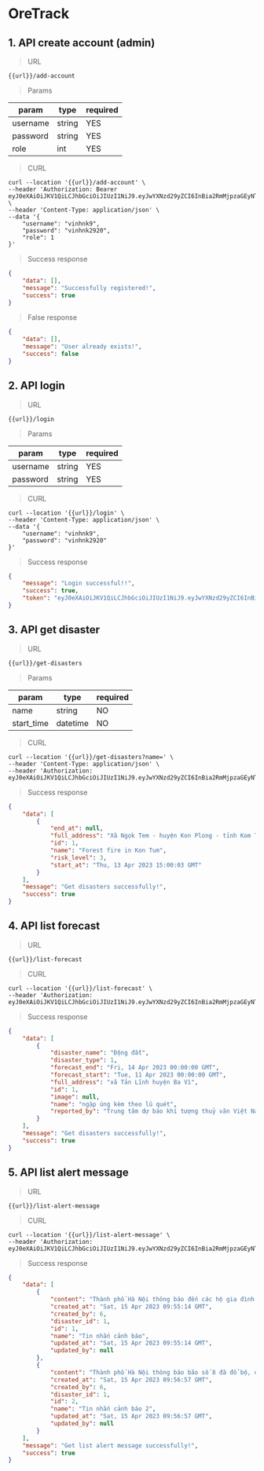 
# OreTrack

## 1. API create account (admin)

> URL

```
{{url}}/add-account
```

> Params

| param    | type   | required |
|----------|--------|----------|
| username | string | YES      |
| password | string | YES      |
| role     | int    | YES      |

> CURL
```curl
curl --location '{{url}}/add-account' \
--header 'Authorization: Bearer eyJ0eXAiOiJKV1QiLCJhbGciOiJIUzI1NiJ9.eyJwYXNzd29yZCI6InBia2RmMjpzaGEyNTY6MjYwMDAwJDlKaktkSFF3MEVUVWY0U0skYWNiYmQ2ZjgzMmFhNTE4Mjk5NDMyZDA0MzNmMmI1YWZkZGI1MTY1NGQzNzA3YTg4Y2Y0MTU5MWYzN2MwYTQyNSJ9.71t39P09T81WEg9IjFXUEWRzJ6fAOqcR5KlcQ9krJho' \
--header 'Content-Type: application/json' \
--data '{
    "username": "vinhnk9",
    "password": "vinhnk2920",
    "role": 1
}'
```
> Success response
```json
{
    "data": [],
    "message": "Successfully registered!",
    "success": true
}
```

> False response
```json
{
    "data": [],
    "message": "User already exists!",
    "success": false
}
```

## 2. API login

> URL

```
{{url}}/login
```

> Params

| param    | type   | required |
|----------|--------|----------|
| username | string | YES      |
| password | string | YES      |


> CURL
```curl
curl --location '{{url}}/login' \
--header 'Content-Type: application/json' \
--data '{
    "username": "vinhnk9",
    "password": "vinhnk2920"
}'
```
> Success response
```json
{
    "message": "Login successful!!",
    "success": true,
    "token": "eyJ0eXAiOiJKV1QiLCJhbGciOiJIUzI1NiJ9.eyJwYXNzd29yZCI6InBia2RmMjpzaGEyNTY6MjYwMDAwJDlKaktkSFF3MEVUVWY0U0skYWNiYmQ2ZjgzMmFhNTE4Mjk5NDMyZDA0MzNmMmI1YWZkZGI1MTY1NGQzNzA3YTg4Y2Y0MTU5MWYzN2MwYTQyNSJ9.71t39P09T81WEg9IjFXUEWRzJ6fAOqcR5KlcQ9krJho"
}
```

## 3. API get disaster

> URL

```
{{url}}/get-disasters
```

> Params

| param      | type     | required |
|------------|----------|----------|
| name       | string   | NO       |
| start_time | datetime | NO       |


> CURL
```curl
curl --location '{{url}}/get-disasters?name=' \
--header 'Content-Type: application/json' \
--header 'Authorization: eyJ0eXAiOiJKV1QiLCJhbGciOiJIUzI1NiJ9.eyJwYXNzd29yZCI6InBia2RmMjpzaGEyNTY6MjYwMDAwJDlKaktkSFF3MEVUVWY0U0skYWNiYmQ2ZjgzMmFhNTE4Mjk5NDMyZDA0MzNmMmI1YWZkZGI1MTY1NGQzNzA3YTg4Y2Y0MTU5MWYzN2MwYTQyNSJ9.71t39P09T81WEg9IjFXUEWRzJ6fAOqcR5KlcQ9krJho'
```
> Success response
```json
{
    "data": [
        {
            "end_at": null,
            "full_address": "Xã Ngọk Tem - huyện Kon Plong - tỉnh Kom Tum",
            "id": 1,
            "name": "Forest fire in Kon Tum",
            "risk_level": 3,
            "start_at": "Thu, 13 Apr 2023 15:00:03 GMT"
        }
    ],
    "message": "Get disasters successfully!",
    "success": true
}
```

## 4. API list forecast

> URL

```
{{url}}/list-forecast
```

> CURL
```curl
curl --location '{{url}}/list-forecast' \
--header 'Authorization: eyJ0eXAiOiJKV1QiLCJhbGciOiJIUzI1NiJ9.eyJwYXNzd29yZCI6InBia2RmMjpzaGEyNTY6MjYwMDAwJDlKaktkSFF3MEVUVWY0U0skYWNiYmQ2ZjgzMmFhNTE4Mjk5NDMyZDA0MzNmMmI1YWZkZGI1MTY1NGQzNzA3YTg4Y2Y0MTU5MWYzN2MwYTQyNSJ9.71t39P09T81WEg9IjFXUEWRzJ6fAOqcR5KlcQ9krJho'
```
> Success response
```json
{
    "data": [
        {
            "disaster_name": "Động đất",
            "disaster_type": 1,
            "forecast_end": "Fri, 14 Apr 2023 00:00:00 GMT",
            "forecast_start": "Tue, 11 Apr 2023 00:00:00 GMT",
            "full_address": "xã Tản Lĩnh huyện Ba Vì",
            "id": 1,
            "image": null,
            "name": "ngập úng kèm theo lũ quét",
            "reported_by": "Trung tâm dự báo khí tượng thuỷ văn Việt Nam"
        }
    ],
    "message": "Get disasters successfully!",
    "success": true
}
```

## 5. API list alert message

> URL

```
{{url}}/list-alert-message
```

> CURL
```curl
curl --location '{{url}}/list-alert-message' \
--header 'Authorization: eyJ0eXAiOiJKV1QiLCJhbGciOiJIUzI1NiJ9.eyJwYXNzd29yZCI6InBia2RmMjpzaGEyNTY6MjYwMDAwJDlKaktkSFF3MEVUVWY0U0skYWNiYmQ2ZjgzMmFhNTE4Mjk5NDMyZDA0MzNmMmI1YWZkZGI1MTY1NGQzNzA3YTg4Y2Y0MTU5MWYzN2MwYTQyNSJ9.71t39P09T81WEg9IjFXUEWRzJ6fAOqcR5KlcQ9krJho'
```
> Success response
```json
{
    "data": [
        {
            "content": "Thành phố Hà Nội thông báo đến các hộ gia đình trong địa phận xã Tiên Phong làm theo hướng dẫn sau đây để chuẩn bị phòng tránh tốt nhất cho bão số 8 sắp tới ",
            "created_at": "Sat, 15 Apr 2023 09:55:14 GMT",
            "created_by": 6,
            "disaster_id": 1,
            "id": 1,
            "name": "Tin nhắn cảnh báo",
            "updated_at": "Sat, 15 Apr 2023 09:55:14 GMT",
            "updated_by": null
        },
        {
            "content": "Thành phố Hà Nội thông báo bão số 8 đã đổ bộ, đội cứu hộ luôn sẵn sàng ứng cứu trong thời gian sớm nhất",
            "created_at": "Sat, 15 Apr 2023 09:56:57 GMT",
            "created_by": 6,
            "disaster_id": 1,
            "id": 2,
            "name": "Tin nhắn cảnh báo 2",
            "updated_at": "Sat, 15 Apr 2023 09:56:57 GMT",
            "updated_by": null
        }
    ],
    "message": "Get list alert message successfully!",
    "success": true
}
```